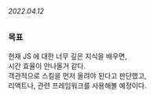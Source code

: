 ###### 2022.04.12

### 목표 

현재 JS 에 대한 너무 깊은 지식을 배우면,       
시간 효율이 안나올거 같다.       
객관적으로 스킬을 먼저 올려야 된다고 판단했고,     
리액트나, 관련 프레임워크를 사용해볼 예정이다.           